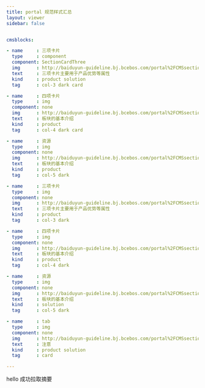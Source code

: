 ```yaml
---
title: portal 规范样式汇总
layout: viewer
sidebar: false


cmsblocks:

- name     : 三项卡片
  type     : component
  component: SectionCardThree
  img      : http://baiduyun-guideline.bj.bcebos.com/portal%2FCMSsection%2Fcol-3-card
  text     : 三项卡片主要用于产品优势等属性
  kind     : product solution
  tag      : col-3 dark card

- name     : 四项卡片
  type     : img
  component: none
  img      : http://baiduyun-guideline.bj.bcebos.com/portal%2FCMSsection%2Fcol-3-card
  text     : 板块的基本介绍
  kind     : product
  tag      : col-4 dark card

- name     : 资源
  type     : img
  component: none
  img      : http://baiduyun-guideline.bj.bcebos.com/portal%2FCMSsection%2Fcol-3-card
  text     : 板块的基本介绍
  kind     : product
  tag      : col-5 dark

- name     : 三项卡片
  type     : img
  component: none
  img      : http://baiduyun-guideline.bj.bcebos.com/portal%2FCMSsection%2Fcol-3-card
  text     : 三项卡片主要用于产品优势等属性
  kind     : product
  tag      : col-3 dark

- name     : 四项卡片
  type     : img
  component: none
  img      : http://baiduyun-guideline.bj.bcebos.com/portal%2FCMSsection%2Fcol-3-card
  text     : 板块的基本介绍
  kind     : product
  tag      : col-4 dark

- name     : 资源
  type     : img
  component: none
  img      : http://baiduyun-guideline.bj.bcebos.com/portal%2FCMSsection%2Fcol-3-card
  text     : 板块的基本介绍
  kind     : solution
  tag      : col-5 dark

- name     : tab
  type     : img
  component: none
  img      : http://baiduyun-guideline.bj.bcebos.com/portal%2FCMSsection%2Fcol-3-card
  text     : 注意
  kind     : product solution
  tag      : card 

---
```


hello 成功拉取摘要
<!-- more -->